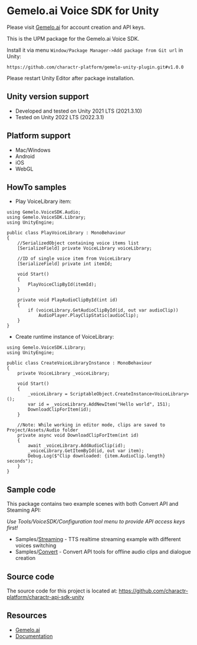 Gemelo.ai Voice SDK for Unity
===========
Please visit [Gemelo.ai](https://app.gemelo.ai) for account creation and API keys.

This is the UPM package for the Gemelo.ai Voice SDK.

Install it via menu `Window/Package Manager->Add package from Git url` in Unity:
```
https://github.com/charactr-platform/gemelo-unity-plugin.git#v1.0.0
```
Please restart Unity Editor after package installation.

## Unity version support

- Developed and tested on Unity 2021 LTS (2021.3.10)
- Tested on Unity 2022 LTS (2022.3.1)

## Platform support

- Mac/Windows
- Android
- iOS
- WebGL

## HowTo samples

* Play VoiceLibrary item:
```
using Gemelo.VoiceSDK.Audio;
using Gemelo.VoiceSDK.Library;
using UnityEngine;

public class PlayVoiceLibrary : MonoBehaviour
{
    //SerializedObject containing voice items list
    [SerializeField] private VoiceLibrary voiceLibrary;

    //ID of single voice item from VoiceLibrary
    [SerializeField] private int itemId;
    
    void Start()
    {
        PlayVoiceClipById(itemId);
    }

    private void PlayAudioClipById(int id)
    {
        if (voiceLibrary.GetAudioClipById(id, out var audioClip))
            AudioPlayer.PlayClipStatic(audioClip);
    }
}
```
* Create runtime instance of VoiceLibrary:
```
using Gemelo.VoiceSDK.Library;
using UnityEngine;

public class CreateVoiceLibraryInstance : MonoBehaviour
{
    private VoiceLibrary _voiceLibrary;
    
    void Start()
    {
        _voiceLibrary = ScriptableObject.CreateInstance<VoiceLibrary>();
        var id = _voiceLibrary.AddNewItem("Hello world", 151);
        DownloadClipForItem(id);
    }

    //Note: While working in editor mode, clips are saved to Project/Assets/Audio folder
    private async void DownloadClipForItem(int id)
    {
        await _voiceLibrary.AddAudioClip(id);
        _voiceLibrary.GetItemById(id, out var item);
        Debug.Log($"Clip downloaded: {item.AudioClip.length} seconds");
    }
}
```

## Sample code

This package contains two example scenes with both Convert API and Steaming API:

<i>Use Tools/VoiceSDK/Configuration tool menu to provide API access keys first!</i>

* Samples/[Streaming](https://github.com/charactr-platform/gemelo-unity-plugin/tree/main/Samples~/Streaming) - TTS realtime streaming example with different voices switching
* Samples/[Convert](https://github.com/charactr-platform/gemelo-unity-plugin/tree/main/Samples~/Convert) - Convert API tools for offline audio clips and dialogue creation

## Source code

The source code for this project is located at:
https://github.com/charactr-platform/charactr-api-sdk-unity

## Resources

* [Gemelo.ai](https://app.gemelo.ai)
* [Documentation](https://docs.api.charactr.com/reference/unity)
